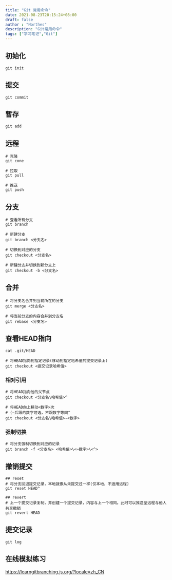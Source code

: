 ```yaml
---
title: "Git 常用命令"
date: 2021-08-23T20:15:24+08:00
draft: false
author : "Northes"
description: "Git常用命令"
tags: ["学习笔记","Git"]
---
```

## 初始化
```shell
git init
```

## 提交
```shell
git commit
```


## 暂存
```shell
git add
```


## 远程
```shell
# 克隆
git cone

# 拉取
git pull

# 推送
git push
```



## 分支
```shell
# 查看所有分支
git branch  

# 新建分支
git branch <分支名>

# 切换到对应的分支  
git checkout <分支名>  

# 新建分支并切换到新分支上
git checkout -b <分支名> 
```



## 合并
```shell
# 将分支名合并到当前所在的分支
git merge <分支名> 

# 将当前分支的内容合并到分支名
git rebase <分支名>  
```




## 查看HEAD指向
```shell
cat .git/HEAD

# 将HEAD指向到指定记录(移动到指定哈希值的提交记录上)
git checkout <提交记录哈希值>  
```



### 相对引用
```shell
# 将HEAD指向他的父节点
git checkout <分支名\哈希值>^ 

# 将HEAD向上移动<数字>次
# (~后跟的数字可选，不跟数字等同^
git checkout <分支名\哈希值>~<数字>
```

### 强制切换
```shell
# 将分支强制切换到对应的记录
git branch -f <分支名> <哈希值>\<~数字>\<^> 
```


## 撤销提交
```shell
## reset
# 将分支回退提交记录，本地就像从未提交过一样(仅本地，不适用远程)
git reset HEAD^ 

## revert
# 上一个提交记录复制，并创建一个提交记录，内容与上一个相同。此时可以推送至远程与他人共享撤销
git revert HEAD 
```




## 提交记录
```shell
git log
```



## 在线模拟练习
https://learngitbranching.js.org/?locale=zh_CN
